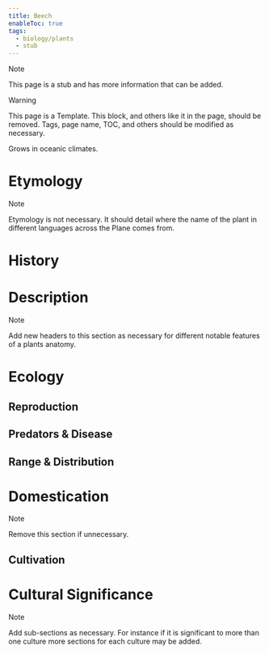```yaml
---
title: Beech
enableToc: true
tags:
  - biology/plants
  - stub
---
```


> [!note]
> This page is a stub and has more information that can be added.


> [!warning]
> This page is a Template. This block, and others like it in the page, should be removed. Tags, page name, TOC, and others should be modified as necessary.

Grows in oceanic climates.
# Etymology

> [!note]
> Etymology is not necessary. It should detail where the name of the plant in different languages across the Plane comes from.


# History

# Description

> [!note]
> Add new headers to this section as necessary for different notable features of a plants anatomy.


# Ecology
## Reproduction

## Predators & Disease

## Range & Distribution

# Domestication

> [!note]
> Remove this section if unnecessary.


## Cultivation

# Cultural Significance 

> [!note]
> Add sub-sections as necessary. For instance if it is significant to more than one culture more sections for each culture may be added.

